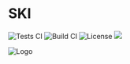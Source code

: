 # SKI

![Tests CI](https://github.com/tttardigrado/ski/actions/workflows/tests.yml/badge.svg)
![Build CI](https://github.com/tttardigrado/ski/actions/workflows/build.yml/badge.svg)
![License](https://img.shields.io/github/license/tttardigrado/ski)
<a href="https://twitter.com/intent/tweet?text=Check out SKI by %40_tardigrado_ https%3A%2F%2Fgithub.com%2Ftttardigrado%2Fski 😁"><img src="https://img.shields.io/twitter/url?style=social&url=https%3A%2F%2Fgithub.com%2Ftttardigrado%2Fski"></a>

![Logo](./logo.png)